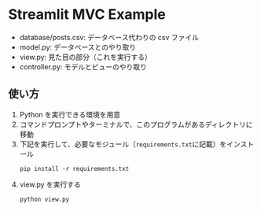 # Streamlit MVC Example

- database/posts.csv: データベース代わりの csv ファイル
- model.py: データベースとのやり取り
- view.py: 見た目の部分（これを実行する）
- controller.py: モデルとビューのやり取り

## 使い方

1. Python を実行できる環境を用意
1. コマンドプロンプトやターミナルで、このプログラムがあるディレクトリに移動
1. 下記を実行して、必要なモジュール（`requirements.txt`に記載）をインストール
   ```shell
   pip install -r requirements.txt
   ```
1. view.py を実行する
   ```shell
   python view.py
   ```
